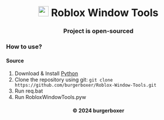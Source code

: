 <h1 align="center"><img src="https://github.com/pizzaboxer/bloxstrap/raw/main/Images/Bloxstrap.png" width="28"/> Roblox Window Tools</h1>

<h3 align="center">Project is open-sourced</h3>

### How to use?

#### Source
1. Download & Install [Python](https://www.python.org/)
2. Clone the repository using git: `git clone https://github.com/burgerboxer/Roblox-Window-Tools.git`
3. Run req.bat
4. Run RobloxWindowTools.pyw

<h4 align="center">© 2024 burgerboxer</h4>
